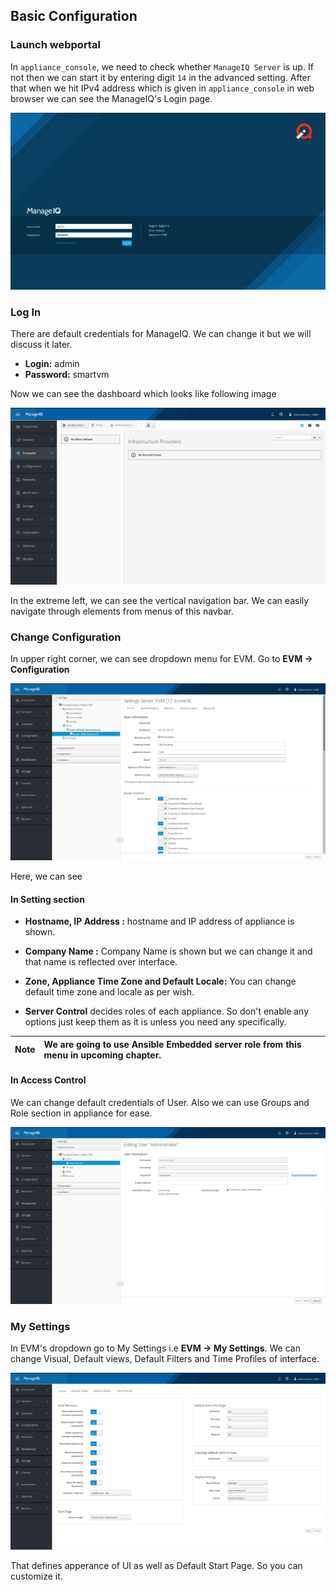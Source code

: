 ## Basic Configuration

### Launch webportal
In `appliance_console`, we need to check whether `ManageIQ Server` is up. If not then we can start it by entering digit `14` in the advanced setting.  After that when we hit IPv4 address which is given in `appliance_console` in web browser we can see the ManageIQ's Login page.

![login](../images/chapter1/manageiq_login.png "ManageIQ Log In Page")

### Log In
There are default credentials for ManageIQ. We can change it but we will discuss it later.

- **Login:** admin
- **Password:** smartvm

Now we can see the dashboard which looks like following image

![dashboard](../images/chapter1/manageiq_dashboard.png "ManageIQ Dashboard")

In the extreme left, we can see the vertical navigation bar. We can easily navigate through elements from menus of this navbar.

### Change Configuration
In upper right corner, we can see dropdown menu for EVM. Go to **EVM  &rarr;  Configuration**

![server configuration](../images/chapter1/manageiq_configuration.png "EVM Configuration")

Here, we can see

#### In Setting section

- **Hostname, IP Address :** hostname and IP address of appliance is shown.

- **Company Name :** Company Name is shown but we can change it and that name is reflected over interface.

- **Zone, Appliance Time Zone and Default Locale:** You can change default time zone and locale as per wish.

- **Server Control** decides roles of each appliance. So don't enable any options just keep them as it is unless you need any specifically.

| Note | We are going to use Ansible Embedded server role from this menu in upcoming chapter.|
|------|:------|
#### In Access Control

We can change default credentials of User. Also we can use Groups and Role section in appliance for ease.

![access control](../images/chapter1/manageiq_edituser.png "Edit User")

### My Settings

In EVM's dropdown go to My Settings i.e **EVM &rarr; My Settings**. We can change Visual, Default views, Default Filters and Time Profiles of interface.

![my settings](../images/chapter1/manageiq_mysettings.png "My Settings")


That defines apperance of UI as well as Default Start Page. So you can customize it.

